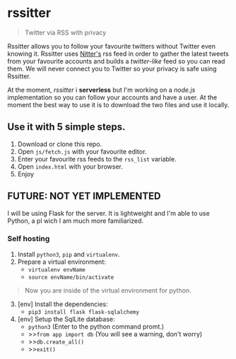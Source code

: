 # rssitter
> Twitter via RSS with privacy

Rssitter allows you to follow your favourite twitters without Twitter even knowing it. Rssitter uses [Nitter's](nitter.net) rss feed in order to gather the latest tweets from your favourite accounts and builds a *twitter-like* feed so you can read them. We will never connect you to Twitter so your privacy is safe using Rssitter.

At the moment, *rssitter* i **serverless** but I'm working on a *node.js* implementation so you can follow your accounts and have a user. At the moment the best way to use it is to download the two files and use it locally.

## Use it with 5 simple steps.
1. Download or clone this repo.
2. Open `js/fetch.js` with your favourite editor.
3. Enter your favourite rss feeds to the `rss_list` variable.
4. Open `index.html` with your browser.
5. Enjoy


## FUTURE: NOT YET IMPLEMENTED
I will be using Flask for the server. It is lightweight and I'm able to use Python, a pl wich I am much more familiarized.

### Self hosting
1. Install `python3`, `pip` and `virtualenv`.
2. Prepare a virtual environment:
    - `virtualenv envName`
    - `source envName/bin/activate`
  > Now you are inside of the virtual environment for python.
3. [env] Install the dependencies:
    - `pip3 install flask flask-sqlalchemy`
4. [env] Setup the SqlLite database:
    - `python3` (Enter to the python command promt.)
    - \>>`from app import db` (You will see a warning, don't worry)
    - \>>`db.create_all()`
    - \>>`exit()`
